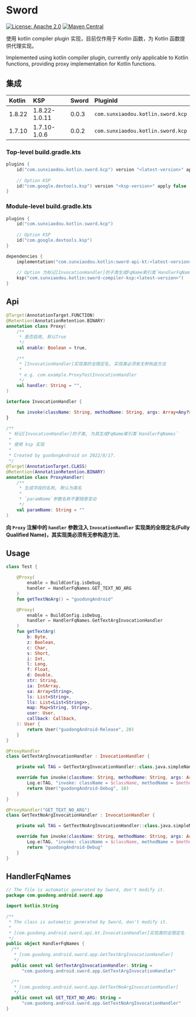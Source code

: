 # Sword

[![License: Apache 2.0](https://img.shields.io/github/license/guodongAndroid/sword?color=yellow)](./LICENSE.txt) [![Maven Central](https://img.shields.io/maven-central/v/com.sunxiaodou.kotlin/sword-kcp-gradle-plugin)](https://central.sonatype.com/artifact/com.sunxiaodou.kotlin/sword-kcp-gradle-plugin)

使用 kotlin compiler plugin 实现，目前仅作用于 Kotlin 函数，为 Kotlin 函数提供代理实现。

Implemented using kotlin compiler plugin, currently only applicable to Kotlin functions, providing proxy implementation for Kotlin functions.

## 集成

| Kotlin | KSP           | Sword | PluginId                          |
| :----- | :------------ | :---- | :-------------------------------- |
| 1.8.22 | 1.8.22-1.0.11 | 0.0.3 | `com.sunxiaodou.kotlin.sword.kcp` |
| 1.7.10 | 1.7.10-1.0.6  | 0.0.2 | `com.sunxiaodou.kotlin.sword.kcp` |

### Top-level build.gradle.kts

```kotlin
plugins {
    id("com.sunxiaodou.kotlin.sword.kcp") version "<latest-version>" apply false
    
    // Option KSP
    id("com.google.devtools.ksp") version "<ksp-version>" apply false
}
```

### Module-level build.gradle.kts

```kotlin
plugins {
    id("com.sunxiaodou.kotlin.sword.kcp")
    
    // Option KSP
    id("com.google.devtools.ksp")
}

dependencies {
    implementation("com.sunxiaodou.kotlin:sword-api-kt:<latest-version>")
    
    // Option 为标记[InvocationHandler]的子类生成FqName索引类`HandlerFqNames`
    ksp("com.sunxiaodou.kotlin:sword-compiler-ksp:<latest-version>")
}
```

## Api

```kotlin
@Target(AnnotationTarget.FUNCTION)
@Retention(AnnotationRetention.BINARY)
annotation class Proxy(
    /**
     * 是否启用, 默认True
     */
    val enable: Boolean = true,

    /**
     * [InvocationHandler]实现类的全限定名, 实现类必须有无参构造方法
     *
     * e.g. com.example.ProxyTestInvocationHandler
     */
    val handler: String = "",
)

interface InvocationHandler {

    fun invoke(className: String, methodName: String, args: Array<Any?>): Any?
}

/**
 * 标记[InvocationHandler]的子类, 为其生成FqName索引类`HandlerFqNames`
 *
 * 使用 ksp 实现
 *
 * Created by guodongAndroid on 2022/8/17.
 */
@Target(AnnotationTarget.CLASS)
@Retention(AnnotationRetention.BINARY)
annotation class ProxyHandler(
    /**
     * 生成字段的名称, 默认为类名
     *
     * `paramName`参数名称不要随意变动
     */
    val paramName: String = ""
)
```

**向 `Proxy` 注解中的 `handler` 参数注入 `InvocationHandler` 实现类的全限定名(Fully Qualified Name)，其实现类必须有无参构造方法**。

## Usage

```kotlin
class Test {

    @Proxy(
        enable = BuildConfig.isDebug,
        handler = HandlerFqNames.GET_TEXT_NO_ARG
    )
    fun getTextNoArg() = "guodongAndroid"

    @Proxy(
        enable = BuildConfig.isDebug,
        handler = HandlerFqNames.GetTextArgInvocationHandler
    )
    fun getTextArg(
        b: Byte,
        z: Boolean,
        c: Char,
        s: Short,
        i: Int,
        l: Long,
        f: Float,
        d: Double,
        str: String,
        ia: IntArray,
        sa: Array<String>,
        ls: List<String>,
        lls: List<List<String>>,
        map: Map<String, String>,
        user: User,
        callback: Callback,
    ): User {
        return User("guodongAndroid-Release", 28)
    }
}
```

```kotlin
@ProxyHandler
class GetTextArgInvocationHandler : InvocationHandler {

    private val TAG = GetTextArgInvocationHandler::class.java.simpleName

    override fun invoke(className: String, methodName: String, args: Array<Any?>): Any? {
        Log.e(TAG, "invoke: className = $className, methodName = $methodName, args(${args.size}) = ${args.joinToString()}")
        return User("guodongAndroid-Debug", 18)
    }
}

@ProxyHandler("GET_TEXT_NO_ARG")
class GetTextNoArgInvocationHandler : InvocationHandler {

    private val TAG = GetTextNoArgInvocationHandler::class.java.simpleName

    override fun invoke(className: String, methodName: String, args: Array<Any?>): Any? {
        Log.e(TAG, "invoke: className = $className, methodName = $methodName, args(${args.size}) = ${args.joinToString()}")
        return "guodongAndroid-Debug"
    }
}
```

## HandlerFqNames

```kotlin
// The file is automatic generated by Sword, don't modify it.
package com.guodong.android.sword.app

import kotlin.String

/**
 * The class is automatic generated by Sword, don't modify it.
 *
 * [com.guodong.android.sword.api.kt.InvocationHandler]实现类的全限定名
 */
public object HandlerFqNames {
  /**
   * [com.guodong.android.sword.app.GetTextArgInvocationHandler]
   */
  public const val GetTextArgInvocationHandler: String =
      "com.guodong.android.sword.app.GetTextArgInvocationHandler"

  /**
   * [com.guodong.android.sword.app.GetTextNoArgInvocationHandler]
   */
  public const val GET_TEXT_NO_ARG: String =
      "com.guodong.android.sword.app.GetTextNoArgInvocationHandler"
}
```

